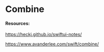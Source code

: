 # Combine





#### Resources:

https://heckj.github.io/swiftui-notes/

https://www.avanderlee.com/swift/combine/

